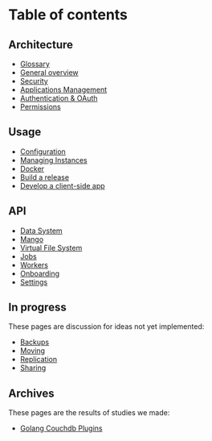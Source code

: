 Table of contents
=================

## Architecture

- [Glossary](glossary.md)
- [General overview](architecture.md)
- [Security](security.md)
- [Applications Management](apps.md)
- [Authentication & OAuth](auth.md)
- [Permissions](permissions.md)

## Usage

- [Configuration](config.md)
- [Managing Instances](instance.md)
- [Docker](docker.md)
- [Build a release](release.md)
- [Develop a client-side app](client-app-dev.md)

## API

- [Data System](data-system.md)
- [Mango](mango.md)
- [Virtual File System](files.md)
- [Jobs](jobs.md)
- [Workers](workers.md)
- [Onboarding](onboarding.md)
- [Settings](settings.md)

## In progress

These pages are discussion for ideas not yet implemented:

- [Backups](backup.md)
- [Moving](moving.md)
- [Replication](replication.md)
- [Sharing](sharing.md)

## Archives

These pages are the results of studies we made:

- [Golang Couchdb Plugins](couchdb-plugins.md)

